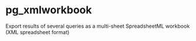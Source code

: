 # pg_xmlworkbook
Export results of several queries as a multi-sheet SpreadsheetML workbook (XML spreadsheet format) 
